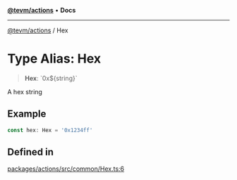 [**@tevm/actions**](../README.md) • **Docs**

***

[@tevm/actions](../globals.md) / Hex

# Type Alias: Hex

> **Hex**: \`0x$\{string\}\`

A hex string

## Example

```ts
const hex: Hex = '0x1234ff'
```

## Defined in

[packages/actions/src/common/Hex.ts:6](https://github.com/evmts/tevm-monorepo/blob/main/packages/actions/src/common/Hex.ts#L6)
